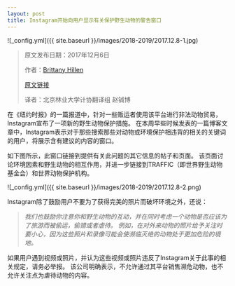 ```yaml
---
layout: post
title: Instagram开始向用户显示有关保护野生动物的警告窗口
---
```


![_config.yml]({{ site.baseurl }}/images/2018-2019/2017.12.8-1.jpg)

> 原文发布日期：2017年12月6日
>
> 作者：[Brittany Hillen](https://www.dpreview.com/members/7690394776)
>
> [原文链接](https://www.dpreview.com/news/6232202309/instagram-starts-warning-users-about-wildlife-abuse-when-they-search-certain-hashtags)
>
> 译者：北京林业大学计协翻译组   赵铖博 

在《纽约时报》的一篇报道中，针对一些贩运者使用该平台进行非法动物贸易，Instagram宣布了一项新的野生动物保护措施。 在本周早些时候发表的一篇博客文章中，Instagram表示对于那些搜索那些对动物或环境保护相违背的相关的关键词的用户，将展示含有建议的内容的窗口。

如下图所示，此窗口链接到提供有关此问题的其它信息的帖子和页面。 该页面讨论环境因素和野生动物的相互作用，并进一步链接到TRAFFIC（即世界野生动物基金会）和世界动物保护机构。

![_config.yml]({{ site.baseurl }}/images/2018-2019/2017.12.8-2.png)

Instagram除了鼓励用户不要为了获得完美的照片而破坏环境之外，还说：

> *我们也鼓励你注意你和野生动物的互动，并在同时考虑一个动物是否应该为了旅游而被偷运，偷猎或者虐待。 例如，在对外来动物的照片给予关注时要小心，因为这些照片和录像可能会使濒临灭绝的动物处于更加危险的境地。*

如果用户遇到视频或照片，并认为这些视频或照片违反了Instagram关于此事的相关规定，请务必举报。 该公司明确表示，不允许通过其平台销售濒危动物，也不允许关注点为虐待动物的内容。
